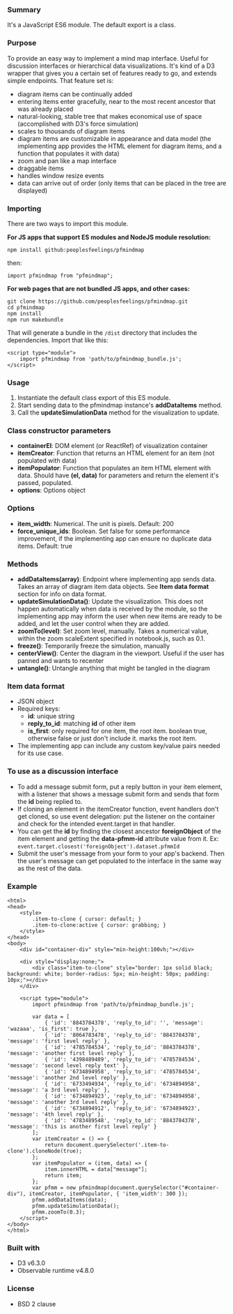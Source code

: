 ### Summary
It&apos;s a JavaScript ES6 module. The default export is a class.

### Purpose 
To provide an easy way to implement a mind map interface. Useful for discussion interfaces or hierarchical data visualizations. It&apos;s kind of a D3 wrapper that gives you a certain set of features ready to go, and extends simple endpoints. That feature set is:
- diagram items can be continually added
- entering items enter gracefully, near to the most recent ancestor that was already placed
- natural-looking, stable tree that makes economical use of space (accomplished with D3&apos;s force simulation)
- scales to thousands of diagram items
- diagram items are customizable in appearance and data model (the implementing app provides the HTML element for diagram items, and a function that populates it with data)
- zoom and pan like a map interface
- draggable items
- handles window resize events
- data can arrive out of order (only items that can be placed in the tree are displayed)

### Importing
There are two ways to import this module.

**For JS apps that support ES modules and NodeJS module resolution:**
```
npm install github:peoplesfeelings/pfmindmap
```
then:
```
import pfmindmap from "pfmindmap";
```

**For web pages that are not bundled JS apps, and other cases:**
```
git clone https://github.com/peoplesfeelings/pfmindmap.git
cd pfmindmap
npm install
npm run makebundle
```
That will generate a bundle in the `/dist` directory that includes the dependencies. Import that like this:
```
<script type="module"> 
    import pfmindmap from 'path/to/pfmindmap_bundle.js'; 
</script>
```

### Usage
1. Instantiate the default class export of this ES module.
2. Start sending data to the pfmindmap instance&apos;s **addDataItems** method. 
3. Call the **updateSimulationData** method for the visualization to update.

### Class constructor parameters
- **containerEl**: DOM element (or ReactRef) of visualization container
- **itemCreator**: Function that returns an HTML element for an item (not populated with data)
- **itemPopulator**: Function that populates an item HTML element with data. Should have **(el, data)** for parameters and return the element it&apos;s passed, populated.
- **options**: Options object

### Options
- **item_width**: Numerical. The unit is pixels. Default: 200
- **force_unique_ids**: Boolean. Set false for some performance improvement, if the implementing app can ensure no duplicate data items. Default: true

### Methods
- **addDataItems(array)**: Endpoint where implementing app sends data. Takes an array of diagram item data objects. See **Item data format** section for info on data format.
- **updateSimulationData()**: Update the visualization. This does not happen automatically when data is received by the module, so the implementing app may inform the user when new items are ready to be added, and let the user control when they are added.
- **zoomTo(level)**: Set zoom level, manually. Takes a numerical value, within the zoom scaleExtent specified in notebook.js, such as 0.1.
- **freeze()**: Temporarily freeze the simulation, manually 
- **centerView()**: Center the diagram in the viewport. Useful if the user has panned and wants to recenter
- **untangle()**: Untangle anything that might be tangled in the diagram

### Item data format
+ JSON object
+ Required keys:
    + **id**: unique string
    + **reply_to_id**: matching **id** of other item
    + **is_first**: only required for one item, the root item. boolean true, otherwise false or just don&apos;t include it. marks the root item.
+ The implementing app can include any custom key/value pairs needed for its use case.

### To use as a discussion interface
- To add a message submit form, put a reply button in your item element, with a listener that shows a message submit form and sends that form the **id** being replied to. 
- If cloning an element in the itemCreator function, event handlers don&apos;t get cloned, so use event delegation: put the listener on the container and check for the intended event.target in that handler. 
- You can get the **id** by finding the closest ancestor **foreignObject** of the item element and getting the **data-pfmm-id** attribute value from it. Ex: `event.target.closest('foreignObject').dataset.pfmmId`
- Submit the user&apos;s message from your form to your app&apos;s backend. Then the user&apos;s message can get populated to the interface in the same way as the rest of the data.

### Example
```
<html>
<head>
    <style>
        .item-to-clone { cursor: default; }
        .item-to-clone:active { cursor: grabbing; }
    </style>
</head>
<body>
    <div id="container-div" style="min-height:100vh;"></div>

    <div style="display:none;">
        <div class="item-to-clone" style="border: 1px solid black; background: white; border-radius: 5px; min-height: 50px; padding: 10px;"></div>
    </div>

    <script type="module">
        import pfmindmap from 'path/to/pfmindmap_bundle.js';
        
        var data = [
            { 'id': '8843784378', 'reply_to_id': '', 'message': 'wazaaa', 'is_first': true },
            { 'id': '8064783478', 'reply_to_id': '8843784378', 'message': 'first level reply' },
            { 'id': '4785784534', 'reply_to_id': '8843784378', 'message': 'another first level reply' },
            { 'id': '4398489489', 'reply_to_id': '4785784534', 'message': 'second level reply text' },
            { 'id': '6734894958', 'reply_to_id': '4785784534', 'message': 'another 2nd level reply' },
            { 'id': '6733494934', 'reply_to_id': '6734894958', 'message': 'a 3rd level reply' },
            { 'id': '6734894923', 'reply_to_id': '6734894958', 'message': 'another 3rd level reply' },
            { 'id': '6734894912', 'reply_to_id': '6734894923', 'message': '4th level reply' },
            { 'id': '4783489548', 'reply_to_id': '8843784378', 'message': 'this is another first level reply' }
        ];
        var itemCreator = () => {
            return document.querySelector('.item-to-clone').cloneNode(true);
        };
        var itemPopulator = (item, data) => { 
            item.innerHTML = data["message"];
            return item; 
        };
        var pfmm = new pfmindmap(document.querySelector("#container-div"), itemCreator, itemPopulator, { 'item_width': 300 });
        pfmm.addDataItems(data);
        pfmm.updateSimulationData();
        pfmm.zoomTo(0.3);
    </script>
</body>
</html>
```

### Built with
- D3 v6.3.0
- Observable runtime v4.8.0

### License
- BSD 2 clause